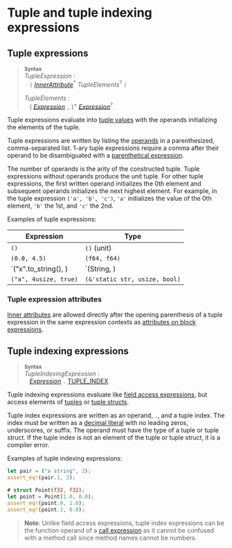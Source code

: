 # Tuple and tuple indexing expressions

## Tuple expressions

> **<sup>Syntax</sup>**\
> _TupleExpression_ :\
> &nbsp;&nbsp; `(` [_InnerAttribute_]<sup>\*</sup> _TupleElements_<sup>?</sup> `)`
>
> _TupleElements_ :\
> &nbsp;&nbsp; ( [_Expression_] `,` )<sup>+</sup> [_Expression_]<sup>?</sup>

Tuple expressions evaluate into [tuple values][tuple type] with the operands
initializing the elements of the tuple.

Tuple expressions are written by listing the [operands] in a parenthesized,
comma-separated list. 1-ary tuple expressions require a comma after their
operand to be disambiguated with a [parenthetical expression].

The number of operands is the arity of the constructed tuple. Tuple expressions
without operands produce the unit tuple. For other tuple expressions, the first
written operand initializes the 0th element and subsequent operands initializes
the next highest element. For example, in the tuple expression
`('a', 'b', 'c')`, `'a'` initializes the value of the 0th element, `'b'` the
1st, and `'c'` the 2nd.

Examples of tuple expressions:

| Expression           | Type         |
| -------------------- | ------------ |
| `()`                 | `()` (unit)  |
| `(0.0, 4.5)`         | `(f64, f64)` |
| `("x".to_string(), ) | `(String, )  |
| `("a", 4usize, true)`| `(&'static str, usize, bool)` |

### Tuple expression attributes

[Inner attributes] are allowed directly after the opening parenthesis of a
tuple expression in the same expression contexts as [attributes on block
expressions].

## Tuple indexing expressions

> **<sup>Syntax</sup>**\
> _TupleIndexingExpression_ :\
> &nbsp;&nbsp; [_Expression_] `.` [TUPLE_INDEX]

Tuple indexing expressions evaluate like [field access expressions], but access
elements of [tuples][tuple type] or [tuple structs].

Tuple index expressions are written as an operand, `.`, and a tuple index. The
index must be written as a [decimal literal] with no leading zeros, underscores,
or suffix. The operand must have the type of a tuple or tuple struct. If the
tuple index is not an element of the tuple or tuple struct, it is a compiler
error.

Examples of tuple indexing expressions:

```rust
let pair = ("a string", 2);
assert_eq!(pair.1, 2);

# struct Point(f32, f32);
let point = Point(1.0, 0.0);
assert_eq!(point.0, 1.0);
assert_eq!(point.1, 0.0);
```

> **Note**: Unlike field access expressions, tuple index expressions can be the
> function operand of a [call expression] as it cannot be confused with a
> method call since method names cannot be numbers.

[_Expression_]: ../expressions.md
[_InnerAttribute_]: ../attributes.md
[attributes on block expressions]: block-expr.md#attributes-on-block-expressions
[call expression]: ./call-expr.md
[decimal literal]: ../tokens.md#integer-literals
[field access expressions]: ./field-expr.html#field-access-expressions
[Inner attributes]: ../attributes.md
[operands]: ../expressions.md
[parenthetical expression]: grouped-expr.md
[tuple type]: ../types/tuple.md
[tuple structs]: ../types/struct.md
[TUPLE_INDEX]: ../tokens.md#tuple-index
